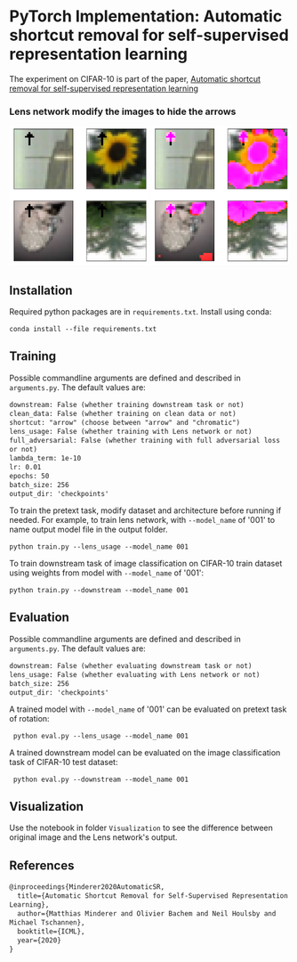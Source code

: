# PyTorch Implementation: Automatic shortcut removal for self-supervised representation learning

The experiment on CIFAR-10 is part of the paper, [Automatic shortcut removal for self-supervised
representation learning](https://arxiv.org/abs/2002.08822)

### Lens network modify the images to hide the arrows

<p float="left">
  <img src="https://raw.githubusercontent.com/thaotrongtran/automatic_shortcut_removal/master/visualization/lens1.png" width="250" height="250">
  <img src="https://raw.githubusercontent.com/thaotrongtran/automatic_shortcut_removal/master/visualization/lens2.png" width="250" height="250">
</p>

## Installation
Required python packages are in `requirements.txt`. Install using conda:
```
conda install --file requirements.txt
```

## Training
Possible commandline arguments are defined and described in `arguments.py`.
The default values are:
```
downstream: False (whether training downstream task or not)
clean_data: False (whether training on clean data or not)
shortcut: "arrow" (choose between "arrow" and "chromatic")
lens_usage: False (whether training with Lens network or not)
full_adversarial: False (whether training with full adversarial loss or not)
lambda_term: 1e-10
lr: 0.01
epochs: 50
batch_size: 256
output_dir: 'checkpoints'
```
To train the pretext task, modify dataset and architecture before running if needed. For example, to train lens network, with `--model_name` of '001' to name output model file in the output folder.
```
python train.py --lens_usage --model_name 001
```

To train downstream task of image classification on CIFAR-10 train dataset using weights from model with `--model_name` of '001':
```
python train.py --downstream --model_name 001
```


## Evaluation

Possible commandline arguments are defined and described in `arguments.py`.
The default values are:
```
downstream: False (whether evaluating downstream task or not)
lens_usage: False (whether evaluating with Lens network or not)
batch_size: 256
output_dir: 'checkpoints'
```
A trained model with `--model_name` of '001' can be evaluated on pretext task of rotation:
```
 python eval.py --lens_usage --model_name 001
```

A trained downstream model can be evaluated on the image classification task of CIFAR-10 test dataset:

```
 python eval.py --downstream --model_name 001
```

## Visualization
Use the notebook in folder `Visualization` to see the difference between original image and the Lens network's output.



## References
```
@inproceedings{Minderer2020AutomaticSR,
  title={Automatic Shortcut Removal for Self-Supervised Representation Learning},
  author={Matthias Minderer and Olivier Bachem and Neil Houlsby and Michael Tschannen},
  booktitle={ICML},
  year={2020}
}
```